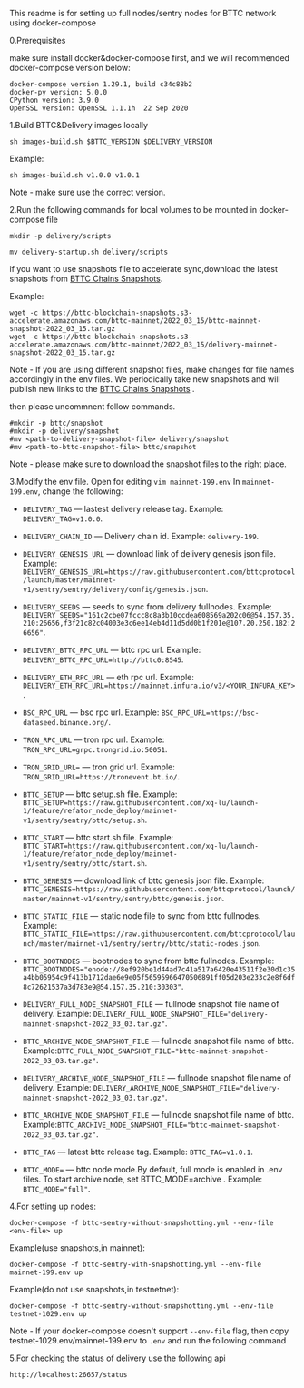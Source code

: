 This readme is for setting up full nodes/sentry nodes for BTTC network using docker-compose


0.Prerequisites

make sure install docker&docker-compose first, and we will recommended docker-compose version below:
```
docker-compose version 1.29.1, build c34c88b2
docker-py version: 5.0.0
CPython version: 3.9.0
OpenSSL version: OpenSSL 1.1.1h  22 Sep 2020
```


1.Build BTTC&Delivery images locally

```
sh images-build.sh $BTTC_VERSION $DELIVERY_VERSION

```
Example:
```
sh images-build.sh v1.0.0 v1.0.1

```
Note - make sure use the correct version.


2.Run the following commands for local volumes to be mounted in docker-compose file
```
mkdir -p delivery/scripts

mv delivery-startup.sh delivery/scripts
```

if you want to use snapshots file to accelerate sync,download the latest snapshots from [ BTTC Chains Snapshots](https://snapshots.bt.io/).

Example:
```
wget -c https://bttc-blockchain-snapshots.s3-accelerate.amazonaws.com/bttc-mainnet/2022_03_15/bttc-mainnet-snapshot-2022_03_15.tar.gz
wget -c https://bttc-blockchain-snapshots.s3-accelerate.amazonaws.com/bttc-mainnet/2022_03_15/delivery-mainnet-snapshot-2022_03_15.tar.gz
```

Note - If you are using different snapshot files, make changes for file names accordingly in the env files. We periodically take new snapshots and will publish new links to the [ BTTC Chains Snapshots](https://snapshots.bt.io/) .

then please uncommnent follow commands.
```
#mkdir -p bttc/snapshot
#mkdir -p delivery/snapshot
#mv <path-to-delivery-snapshot-file> delivery/snapshot
#mv <path-to-bttc-snapshot-file> bttc/snapshot
```
Note - please make sure to download the snapshot files to the right place.

3.Modify the env file.
Open for editing `vim mainnet-199.env`
In `mainnet-199.env`, change the following:
* `DELIVERY_TAG` — lastest delivery release tag. Example: `DELIVERY_TAG=v1.0.0`.
* `DELIVERY_CHAIN_ID` — Delivery chain id. Example: `delivery-199`.
* `DELIVERY_GENESIS_URL` — download link of delivery genesis json file. Example: `DELIVERY_GENESIS_URL=https://raw.githubusercontent.com/bttcprotocol/launch/master/mainnet-v1/sentry/sentry/delivery/config/genesis.json`.
* `DELIVERY_SEEDS` — seeds to sync from delivery fullnodes. Example: `DELIVERY_SEEDS="161c2cbe07fccc8c8a3b10ccdea608569a202c06@54.157.35.210:26656,f3f21c82c04003e3c6ee14eb4d11d5dd0b1f201e@107.20.250.182:26656"`.
* `DELIVERY_BTTC_RPC_URL` — bttc rpc url. Example: `DELIVERY_BTTC_RPC_URL=http://bttc0:8545`.
* `DELIVERY_ETH_RPC_URL` — eth rpc url. Example: `DELIVERY_ETH_RPC_URL=https://mainnet.infura.io/v3/<YOUR_INFURA_KEY>`.
* `BSC_RPC_URL` — bsc rpc url. Example: `BSC_RPC_URL=https://bsc-dataseed.binance.org/`.
* `TRON_RPC_URL` — tron rpc url. Example: `TRON_RPC_URL=grpc.trongrid.io:50051`.
* `TRON_GRID_URL=` — tron grid url. Example: `TRON_GRID_URL=https://tronevent.bt.io/`.  

* `BTTC_SETUP` — bttc setup.sh file. Example: `BTTC_SETUP=https://raw.githubusercontent.com/xq-lu/launch-1/feature/refator_node_deploy/mainnet-v1/sentry/sentry/bttc/setup.sh`.
* `BTTC_START` — bttc start.sh file. Example: `BTTC_START=https://raw.githubusercontent.com/xq-lu/launch-1/feature/refator_node_deploy/mainnet-v1/sentry/sentry/bttc/start.sh`.
* `BTTC_GENESIS` — download link of bttc genesis json file. Example: `BTTC_GENESIS=https://raw.githubusercontent.com/bttcprotocol/launch/master/mainnet-v1/sentry/sentry/bttc/genesis.json`.
* `BTTC_STATIC_FILE` — static node file to sync from bttc fullnodes. Example: `BTTC_STATIC_FILE=https://raw.githubusercontent.com/bttcprotocol/launch/master/mainnet-v1/sentry/sentry/bttc/static-nodes.json`.
* `BTTC_BOOTNODES` — bootnodes to sync from bttc fullnodes. Example: `BTTC_BOOTNODES="enode://8ef920be1d44ad7c41a517a6420e43511f2e30d1c35a4bb05954c9f413b1712dae6e9e05f56595966470506891ff05d203e233c2e8f6df8c72621537a3d783e9@54.157.35.210:30303"`.
* `DELIVERY_FULL_NODE_SNAPSHOT_FILE` — fullnode snapshot file name of delivery. Example: `DELIVERY_FULL_NODE_SNAPSHOT_FILE="delivery-mainnet-snapshot-2022_03_03.tar.gz"`.
* `BTTC_ARCHIVE_NODE_SNAPSHOT_FILE` — fullnode snapshot file name of bttc. Example:`BTTC_FULL_NODE_SNAPSHOT_FILE="bttc-mainnet-snapshot-2022_03_03.tar.gz"`.
* `DELIVERY_ARCHIVE_NODE_SNAPSHOT_FILE` — fullnode snapshot file name of delivery. Example: `DELIVERY_ARCHIVE_NODE_SNAPSHOT_FILE="delivery-mainnet-snapshot-2022_03_03.tar.gz"`.
* `BTTC_ARCHIVE_NODE_SNAPSHOT_FILE` — fullnode snapshot file name of bttc. Example:`BTTC_ARCHIVE_NODE_SNAPSHOT_FILE="bttc-mainnet-snapshot-2022_03_03.tar.gz"`.
* `BTTC_TAG` — latest bttc release tag. Example: `BTTC_TAG=v1.0.1`.
* `BTTC_MODE=` — bttc node mode.By default, full mode is enabled in .env files. To start archive node, set BTTC_MODE=archive
. Example: `BTTC_MODE="full"`.  



4.For setting up nodes:
```
docker-compose -f bttc-sentry-without-snapshotting.yml --env-file <env-file> up
```
Example(use snapshots,in mainnet):
```
docker-compose -f bttc-sentry-with-snapshotting.yml --env-file mainnet-199.env up
```

Example(do not use snapshots,in testnetnet):
```
docker-compose -f bttc-sentry-without-snapshotting.yml --env-file testnet-1029.env up
```

Note - If your docker-compose doesn't support `--env-file` flag, then copy testnet-1029.env/mainnet-199.env to `.env` and run the following command


5.For checking the status of delivery use the following api
```
http://localhost:26657/status
```
